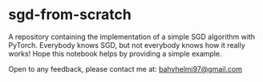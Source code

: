 # sgd-from-scratch

A repository containing the implementation of a simple SGD algorithm with PyTorch. Everybody knows SGD, but not everybody knows how it really works!
Hope this notebook helps by providing a simple example.

Open to any feedback, please contact me at: bahyhelmi97@gmail.com
